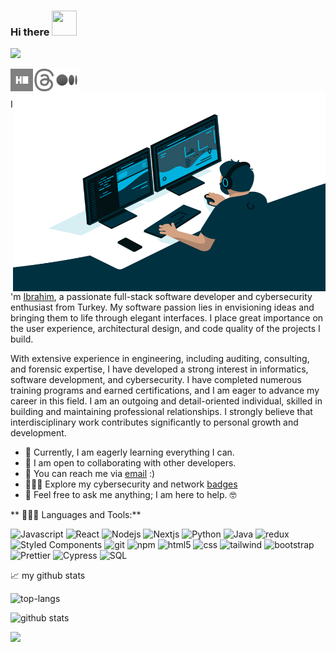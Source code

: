 ### Hi there <img src="https://github.com/ibrahimfevzi/ibrahimfevzi/assets/84006626/1915b9bc-88ae-4c9f-ae70-20f65904abf7" width="40" height="40">


<!--
**ibrahimfevzi/ibrahimfevzi** is a ✨ _special_ ✨ repository because its `README.md` (this file) appears on your GitHub profile.

Here are some ideas to get you started:

- 🔭 I’m currently working on ...
- 🌱 I’m currently learning ...
- 👯 I’m looking to collaborate on ...
- 🤔 I’m looking for help with ...
- 💬 Ask me about ...
- 📫 How to reach me: ...
- 😄 Pronouns: ...
- ⚡ Fun fact: ...
-->
![](https://komarev.com/ghpvc/?username=ibrahimfevzi&label=Profile+Views)
<br />

<a href="https://www.linkedin.com/in/ibrahim-f-kayan/">
  <img align="left" alt="" width="36px" src="https://upload.wikimedia.org/wikipedia/commons/8/81/LinkedIn_icon.svg" />
</a>
<a href="https://twitter.com/ibrahimfevzi">
  <img align="left" alt="" width="36px" src="https://upload.wikimedia.org/wikipedia/commons/6/6f/Logo_of_Twitter.svg" />
</a>
<a href="https://www.medium.com/@ibrahimfevzi">
  <img align="left" alt="" width="36px"  src="https://github.com/ibrahimfevzi/ibrahimfevzi/blob/main/hackerrank2.svg" />
</a>
<a href="https://www.threads.net/@ibrahimfevzi">
  <img align="left" alt="" width="36px"  src="https://github.com/ibrahimfevzi/ibrahimfevzi/blob/main/instagram-threads.svg" />
</a>
<a href="https://www.medium.com/@ibrahimfevzi">
  <img align="left" alt="" width="36px"  src="https://github.com/ibrahimfevzi/ibrahimfevzi/blob/main/icons8-medium.svg" />
</a>

<br />



<br />

  <img align="right" alt="GIF" src="https://github.com/ibrahimfevzi/ibrahimfevzi/blob/main/code.gif" width="500" height="320" />


I'm [Ibrahim](https://www.linkedin.com/in/ibrahim-f-kayan/), a passionate full-stack software developer and cybersecurity enthusiast from Turkey. My software passion lies in envisioning ideas and bringing them to life through elegant interfaces. I place great importance on the user experience, architectural design, and code quality of the projects I build.

With extensive experience in engineering, including auditing, consulting, and forensic expertise, I have developed a strong interest in informatics, software development, and cybersecurity. I have completed numerous training programs and earned certifications, and I am eager to advance my career in this field. I am an outgoing and detail-oriented individual, skilled in building and maintaining professional relationships. I strongly believe that interdisciplinary work contributes significantly to personal growth and development.

- 🌱 Currently, I am eagerly learning everything I can.
- 👯  I am open to collaborating with other developers.
- 💼 You can reach me via [email](mailto:ibrahimfevzi@gmail.com) :)
- 👨🏻‍💻 Explore my cybersecurity and network [badges](https://www.credly.com/users/ibrahim-fevzi-kayan/badges)
- 💬 Feel free to ask me anything; I am here to help. 🤓

** 👨🏻‍💻 Languages and Tools:**  

<p>
  <img alt="Javascript" src="https://img.shields.io/badge/-JavaScript-F7DF1E?style=flat-square&logo=javascript&logoColor=white" />
  <img alt="React" src="https://img.shields.io/badge/-React-45b8d8?style=flat-square&logo=react&logoColor=white" />
  <img alt="Nodejs" src="https://img.shields.io/badge/-Nodejs-43853d?style=flat-square&logo=Node.js&logoColor=white" />
  <img alt="Nextjs" src="https://img.shields.io/badge/-Nextjs-F05032?style=flat-square&logo=Next.js&logoColor=white" />
  <img alt="Python" src="https://img.shields.io/badge/-Python-d3d3d3?style=flat-square&logo=python&logoColor=1da1f2" />
  <img alt="Java" src="https://img.shields.io/badge/-JAVA-007acc?style=flat-square&logo=JAVA&logoColor=white" />
  <img alt="redux" src="https://img.shields.io/badge/-Redux-764ABC?style=flat-square&logo=redux&logoColor=white" />
  <img alt="Styled Components" src="https://img.shields.io/badge/-Styled_Components-db7092?style=flat-square&logo=styled-components&logoColor=white" />
  <img alt="git" src="https://img.shields.io/badge/-Git-F05032?style=flat-square&logo=git&logoColor=white" />
  <img alt="npm" src="https://img.shields.io/badge/-NPM-8b4513?style=flat-square&logo=npm&logoColor=white" />
  <img alt="html5" src="https://img.shields.io/badge/-HTML5-E34F26?style=flat-square&logo=html5&logoColor=white" />
  <img alt="css" src="https://img.shields.io/badge/-CSS-264de4?style=flat-square&logo=css&logoColor=white" />
  <img alt="tailwind" src="https://img.shields.io/badge/-tailwind-d3d3d3?style=flat-square&logo=tailwindcss&logoColor=1DA1F2" />
  <img alt="bootstrap" src="https://img.shields.io/badge/-Bootstrap-764ABC?style=flat-square&logo=bootstrap&logoColor=white" />
  <img alt="Prettier" src="https://img.shields.io/badge/-Prettier-F7B93E?style=flat-square&logo=prettier&logoColor=white" />
  <img alt="Cypress" src="https://img.shields.io/badge/-Cypress-66bb6a?style=flat-square&logo=cypress&logoColor=white" />
  <img alt="SQL" src="https://img.shields.io/badge/-SQL-007acc?style=flat-square&logo=mysql&logoColor=white" />




</p>






📈 my github stats

![top-langs](https://github-readme-stats.vercel.app/api/top-langs?username=ibrahimfevzi&show_icons=true&theme=radical)

![github stats](https://github-readme-stats.vercel.app/api?username=ibrahimfevzi&show_icons=true&theme=radical)

![](https://hit.yhype.me/github/profile?user_id=84006626)
